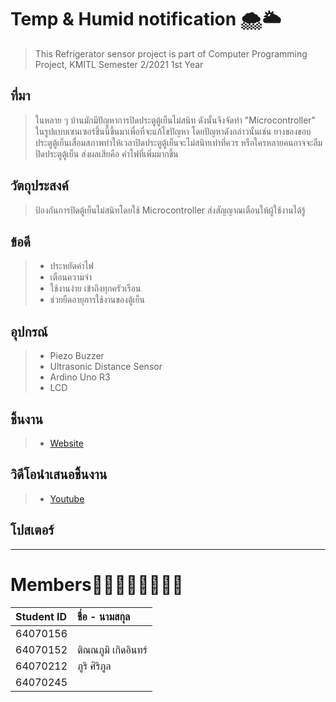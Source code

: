 # Temp & Humid notification 🌨🌥
> This Refrigerator sensor project is part of Computer Programming Project, KMITL Semester 2/2021 1st Year
## ที่มา
> ในหลาย ๆ บ้านมักมีปัญหาการปิดประตูตู้เย็นไม่สนิท ดังนั้นจึงจัดทำ "Microcontroller" ในรูปแบบเซนเซอร์ชิ้นนี้ขึ้นมาเพื่อที่จะแก้ไขปัญหา โดยปัญหาดังกล่าวนั้นเช่น ยางของขอบประตูตู้เย็นเสื่อมสภาพทำให้เวลาปิดประตูตู้เย็นจะไม่สนิทเท่าที่ควร หรือใครหลายคนอาจจะลืมปิดประตูตู้เย็น ส่งผลเสียคือ ค่าไฟที่เพิ่มมากขึ้น
## วัตถุประสงค์
> ป้องกันการปิดตู้เย็นไม่สนิทโดยใช้ Microcontroller ส่งสัญญาณเตือนให้ผู้ใช้งานได้รู้
## ข้อดี
> * ประหยัดค่าไฟ
> * เตือนความจำ
> * ใช้งานง่าย เข้าถึงทุกครัวเรือน
> * ช่วยยืดอายุการใช้งานของตู้เย็น
## อุปกรณ์
> * Piezo Buzzer
> * Ultrasonic Distance Sensor
> * Ardino Uno R3
> * LCD
## ชิ้นงาน
> * [Website](https://goofy-lalande-292e89.netlify.app/#home)
## วิดีโอนำเสนอชิ้นงาน
> * [Youtube](https://www.youtube.com/watch?v=g0TveA3Xgcw)
## โปสเตอร์
> 
> 
>  
---
# Members👨‍💻:woman_technologist::man_technologist::woman_technologist:

| Student ID | ชื่อ - นามสกุล |
| :--------  | :-------- |
|   64070156 |   |
|   64070152 |   ติณณภูมิ เกิดอินทร์   |
|   64070212 |   ภูริ ศิริภูล  |
|   64070245 |   |
